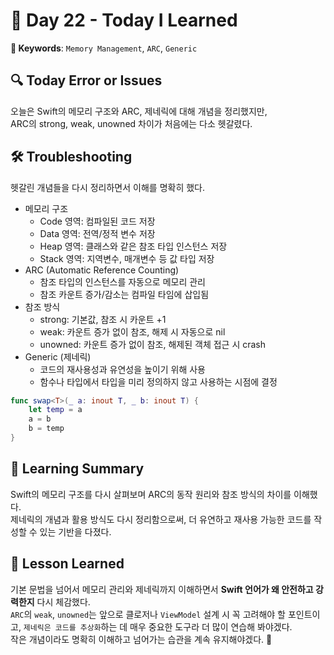 # 📘 Day 22 - Today I Learned

**🔑 Keywords**: `Memory Management`, `ARC`, `Generic`  

## 🔍 Today Error or Issues  
오늘은 Swift의 메모리 구조와 ARC, 제네릭에 대해 개념을 정리했지만,  
ARC의 strong, weak, unowned 차이가 처음에는 다소 헷갈렸다.

## 🛠️ Troubleshooting
헷갈린 개념들을 다시 정리하면서 이해를 명확히 했다.  
- 메모리 구조  
    - Code 영역: 컴파일된 코드 저장  
    - Data 영역: 전역/정적 변수 저장  
    - Heap 영역: 클래스와 같은 참조 타입 인스턴스 저장  
    - Stack 영역: 지역변수, 매개변수 등 값 타입 저장  
- ARC (Automatic Reference Counting)  
    - 참조 타입의 인스턴스를 자동으로 메모리 관리  
    - 참조 카운트 증가/감소는 컴파일 타임에 삽입됨  
- 참조 방식  
    - strong: 기본값, 참조 시 카운트 +1  
    - weak: 카운트 증가 없이 참조, 해제 시 자동으로 nil  
    - unowned: 카운트 증가 없이 참조, 해제된 객체 접근 시 crash
- Generic (제네릭)
    - 코드의 재사용성과 유연성을 높이기 위해 사용
    - 함수나 타입에서 타입을 미리 정의하지 않고 사용하는 시점에 결정

```swift
func swap<T>(_ a: inout T, _ b: inout T) {
    let temp = a
    a = b
    b = temp
}
```

## 📝 Learning Summary
Swift의 메모리 구조를 다시 살펴보며 ARC의 동작 원리와 참조 방식의 차이를 이해했다.  
제네릭의 개념과 활용 방식도 다시 정리함으로써, 더 유연하고 재사용 가능한 코드를 작성할 수 있는 기반을 다졌다.

## 📘 Lesson Learned
기본 문법을 넘어서 메모리 관리와 제네릭까지 이해하면서 **Swift 언어가 왜 안전하고 강력한지** 다시 체감했다.  
`ARC`의 `weak`, `unowned`는 앞으로 클로저나 `ViewModel` 설계 시 꼭 고려해야 할 포인트이고, `제네릭은 코드를 추상화`하는 데 매우 중요한 도구라 더 많이 연습해 봐야겠다.  
작은 개념이라도 명확히 이해하고 넘어가는 습관을 계속 유지해야겠다. 💪
